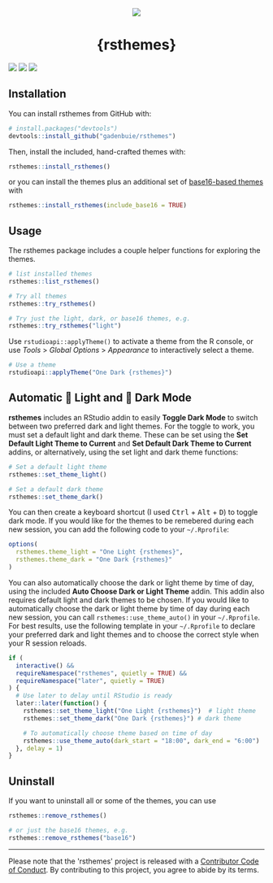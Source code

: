 <p align=center>
  <img src="https://raw.githubusercontent.com/gadenbuie/rsthemes/assets/rsthemes.gif">
  <h1 align="center">{rsthemes}</h1>
</p>

<!-- badges: start -->
[![](https://img.shields.io/badge/rstudio->=1.2.1335-%2381A9D7.svg)](https://www.rstudio.com/products/rstudio/)
![](https://www.r-pkg.org/badges/version/rsthemes)
![](https://img.shields.io/badge/lifecycle-maturing-blue.svg)
<!-- badges: end -->


## Installation

You can install rsthemes from GitHub with:

``` r
# install.packages("devtools")
devtools::install_github("gadenbuie/rsthemes")
```

Then, install the included, hand-crafted themes with:

``` r
rsthemes::install_rsthemes()
```

or you can install the themes plus an additional set of [base16-based themes](https://github.com/chriskempson/base16) with

``` r
rsthemes::install_rsthemes(include_base16 = TRUE)
```

## Usage

The rsthemes package includes a couple helper functions for exploring the themes.

``` r
# list installed themes
rsthemes::list_rsthemes()

# Try all themes
rsthemes::try_rsthemes()

# Try just the light, dark, or base16 themes, e.g.
rsthemes::try_rsthemes("light")
```

Use `rstudioapi::applyTheme()` to activate a theme from the R console, or use *Tools* > *Global Options* > *Appearance* to interactively select a theme. 

``` r
# Use a theme
rstudioapi::applyTheme("One Dark {rsthemes}")
```

## Automatic &#x1F305; Light and &#x1F303; Dark Mode

**rsthemes** includes an RStudio addin to easily **Toggle Dark Mode** to switch between two preferred dark and light themes. For the toggle to work, you must set a default light and dark theme. These can be set using the **Set Default Light Theme to Current** and **Set Default Dark Theme to Current** addins, or alternatively, using the set light and dark theme functions:

``` r
# Set a default light theme
rsthemes::set_theme_light()

# Set a default dark theme
rsthemes::set_theme_dark()
```

You can then create a keyboard shortcut (I used <kbd>Ctrl</kbd> + <kbd>Alt</kbd> + <kbd>D</kbd>) to toggle dark mode. If you would like for the themes to be remebered during each new session, you can add the following code to your `~/.Rprofile`:

```r
options(
  rsthemes.theme_light = "One Light {rsthemes}",
  rsthemes.theme_dark = "One Dark {rsthemes}"
)
```

You can also automatically choose the dark or light theme by time of day, using the included **Auto Choose Dark or Light Theme** addin. This addin also requires default light and dark themes to be chosen. If you would like to automatically choose the dark or light theme by time of day during each new session, you can call `rsthemes::use_theme_auto()` in your `~/.Rprofile`. For best results, use the following template in your `~/.Rprofile` to declare your preferred dark and light themes and to choose the correct style when your R session reloads.

```r
if (
  interactive() && 
  requireNamespace("rsthemes", quietly = TRUE) && 
  requireNamespace("later", quietly = TRUE)
) {
  # Use later to delay until RStudio is ready
  later::later(function() {
    rsthemes::set_theme_light("One Light {rsthemes}")  # light theme
    rsthemes::set_theme_dark("One Dark {rsthemes}") # dark theme

    # To automatically choose theme based on time of day
    rsthemes::use_theme_auto(dark_start = "18:00", dark_end = "6:00")
  }, delay = 1)
}
```

## Uninstall

If you want to uninstall all or some of the themes, you can use

``` r
rsthemes::remove_rsthemes()

# or just the base16 themes, e.g.
rsthemes::remove_rsthemes("base16")
```

***

Please note that the 'rsthemes' project is released with a
[Contributor Code of Conduct](CODE_OF_CONDUCT.md).
By contributing to this project, you agree to abide by its terms.
